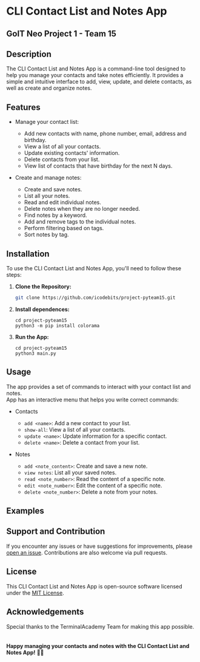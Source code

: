 # CLI Contact List and Notes App
## GoIT Neo Project 1 - Team 15

## Description

The CLI Contact List and Notes App is a command-line tool designed to help you manage your contacts and take notes efficiently. It provides a simple and intuitive interface to add, view, update, and delete contacts, as well as create and organize notes.

## Features

- Manage your contact list:
  - Add new contacts with name, phone number, email, address and birthday.
  - View a list of all your contacts.
  - Update existing contacts' information.
  - Delete contacts from your list.
  - View list of contacts that have birthday for the next N days.

- Create and manage notes:
  - Create and save notes.
  - List all your notes.
  - Read and edit individual notes.
  - Delete notes when they are no longer needed.
  - Find notes by a keyword.
  - Add and remove tags to the individual notes.
  - Perform filtering based on tags.
  - Sort notes by tag.

## Installation

To use the CLI Contact List and Notes App, you'll need to follow these steps:

1. **Clone the Repository:**

   ```bash
   git clone https://github.com/icodebits/project-pyteam15.git

2. **Install dependences:**
    ```
    cd project-pyteam15
    python3 -m pip install colorama
    ```
3. **Run the App:**
    ```
    cd project-pyteam15
    python3 main.py
    ```

## Usage

The app provides a set of commands to interact with your contact list and notes.   
App has an interactive menu that helps you write correct commands:

- Contacts
    - `add <name>`: Add a new contact to your list.
    - `show-all`: View a list of all your contacts.
    - `update <name>`: Update information for a specific contact.
    - `delete <name>`: Delete a contact from your list.

- Notes
    - `add <note_content>`: Create and save a new note.
    - `view notes`: List all your saved notes.
    - `read <note_number>`: Read the content of a specific note.
    - `edit <note_number>`: Edit the content of a specific note.
    - `delete <note_number>`: Delete a note from your notes.

## Examples

## Support and Contribution

If you encounter any issues or have suggestions for improvements, please [open an issue](https://github.com/icodebits/project-pyteam15/issues). Contributions are also welcome via pull requests.

## License

This CLI Contact List and Notes App is open-source software licensed under the [MIT License](./LICENSE).

## Acknowledgements

Special thanks to the TerminalAcademy Team for making this app possible.
<br>
<br>
<br>
__Happy managing your contacts and notes with the CLI Contact List and Notes App!__ 📝📞